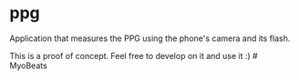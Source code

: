# ppg

Application that measures the PPG using the phone's camera and its flash.

This is a proof of concept. Feel free to develop on it and use it :)
#   M y o B e a t s  
 